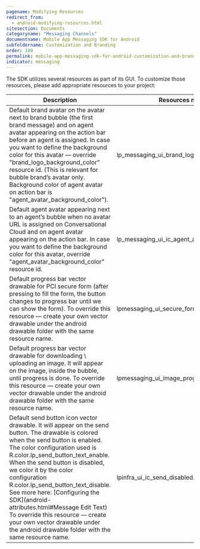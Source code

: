 ```yaml
---
pagename: Modifying Resources
redirect_from:
  - android-modifying-resources.html
sitesection: Documents
categoryname: "Messaging Channels"
documentname: Mobile App Messaging SDK for Android
subfoldername: Customization and Branding
order: 180
permalink: mobile-app-messaging-sdk-for-android-customization-and-branding-modifying-resources.html
indicator: messaging
---
```


The SDK utilizes several resources as part of its GUI. To customize those resources, please add appropriate resources to your project:

<table>
<thead>
  <tr>
    <th>Description</th>
    <th>Resources name</th>
  </tr>
</thead>
<tbody>
  <tr>
    <td>Default brand avatar on the avatar next to brand bubble (the first brand message) and on agent avatar appearing on the action bar before an agent is assigned. In case you want to define the background color for this avatar — override "brand_logo_background_color" resource id. (This is relevant for bubble brand’s avatar only. Background color of agent avatar on action bar is "agent_avatar_background_color").</td>
    <td>lp_messaging_ui_brand_logo </td>
  </tr>

  <tr>
    <td>Default agent avatar appearing next to an agent’s bubble when no avatar URL is assigned on Conversational Cloud and on agent avatar appearing on the action bar.  In case you want to define the background color for this avatar, override "agent_avatar_background_color" resource id. </td>
    <td>lp_messaging_ui_ic_agent_avatar</td>
  </tr>

  <tr>
    <td>Default progress bar vector drawable for PCI secure form (after pressing to fill the form, the button changes to progress bar until we can show the form).
    To override this resource — create your own vector drawable under the android drawable folder with the same resource name.
   </td>
    <td>lpmessaging_ui_secure_form_progress_bar.xml</td>
  </tr>

  <tr>
    <td>Default progress bar vector drawable for downloading \ uploading an image. It will appear on the image, inside the bubble, until progress is done.
    To override this resource — create your own vector drawable under the android drawable folder with the same resource name.
   </td>
    <td>lpmessaging_ui_image_progress_bar.xml</td>
  </tr>

  <tr>
    <td>Default send button icon vector drawable. It will appear on the send button.
    The drawable is colored when the send button is enabled. The color configuration used is R.color.lp_send_button_text_enable. When the send button is disabled, we color it by the color configuration R.color.lp_send_button_text_disable. See more here: [Configuring the SDK](android-attributes.html#Message Edit Text)
    To override this resource — create your own vector drawable under the android drawable folder with the same resource name.
   </td>
    <td>lpinfra_ui_ic_send_disabled.xml</td>
  </tr>
</tbody>
</table>